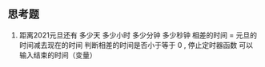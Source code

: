 ## 思考题
1. 距离2021元旦还有 多少天 多少小时 多少分钟 多少秒钟
    相差的时间 = 元旦的时间减去现在的时间
    判断相差的时间是否小于等于 0 , 停止定时器函数
    可以输入结束的时间（变量）